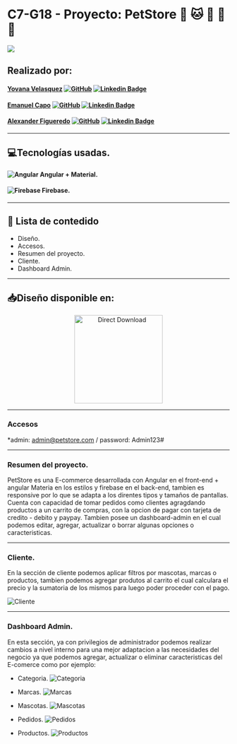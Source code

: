 # C7-G18 - Proyecto:     PetStore 🐶 🐱 🐹 🐰 🐠

![](https://firebasestorage.googleapis.com/v0/b/petstore-75ed1.appspot.com/o/banner.png?alt=media&token=71222ea9-a415-4328-8344-409247917b4e)

## Realizado por:
#### [Yovana Velasquez](https://github.com/yovana888) [![GitHub](https://imgs.search.brave.com/ojt2zADYb9mHxXGgZq6AdlwWK5tZRwX6M_3MJ6UVTVU/rs:fit:36:225:1/g:ce/aHR0cHM6Ly90c2Uz/Lm1tLmJpbmcubmV0/L3RoP2lkPU9JUC5C/TDBoZEVuTnVOLXkw/Y29DdjRnTVRRQUFB/QSZwaWQ9QXBp)](https://github.com/yovana888) [![Linkedin Badge](https://img.shields.io/badge/-LinkedIn-blue?style=flat-square&logo=Linkedin&logoColor=white&link=https://www.linkedin.com/in/pierina-montalva-fatur/)](https://www.linkedin.com/in/yovana-velasquez-cruz-a788bb142/)  

#### [Emanuel Capo](https://github.com/Emanuel-Capo) [![GitHub](https://imgs.search.brave.com/ojt2zADYb9mHxXGgZq6AdlwWK5tZRwX6M_3MJ6UVTVU/rs:fit:36:225:1/g:ce/aHR0cHM6Ly90c2Uz/Lm1tLmJpbmcubmV0/L3RoP2lkPU9JUC5C/TDBoZEVuTnVOLXkw/Y29DdjRnTVRRQUFB/QSZwaWQ9QXBp)](https://github.com/Emanuel-Capo) [![Linkedin Badge](https://img.shields.io/badge/-LinkedIn-blue?style=flat-square&logo=Linkedin&logoColor=white&link=https://www.linkedin.com/in/pierina-montalva-fatur/)](https://www.linkedin.com/in/emanuel-capo/) 

#### [Alexander Figueredo](https://github.com/Alexander2378) [![GitHub](https://imgs.search.brave.com/ojt2zADYb9mHxXGgZq6AdlwWK5tZRwX6M_3MJ6UVTVU/rs:fit:36:225:1/g:ce/aHR0cHM6Ly90c2Uz/Lm1tLmJpbmcubmV0/L3RoP2lkPU9JUC5C/TDBoZEVuTnVOLXkw/Y29DdjRnTVRRQUFB/QSZwaWQ9QXBp)](https://github.com/Alexander2378) [![Linkedin Badge](https://img.shields.io/badge/-LinkedIn-blue?style=flat-square&logo=Linkedin&logoColor=white&link=https://www.linkedin.com/in/pierina-montalva-fatur/)](https://www.linkedin.com/in/alexander-figueredo-48b89a132/) 

----

## 💻Tecnologías usadas. 

#### ![Angular](https://img.icons8.com/color/48/000000/angularjs.png)  Angular + Material.  
#### ![Firebase](https://imgs.search.brave.com/vYIxRwKn61ZnnD8QW3tb8mHI3mpMgdGHXDfHUQAnEms/rs:fit:48:48:1/g:ce/aHR0cHM6Ly93d3cu/c2hhcmVpY29uLm5l/dC9kYXRhLzQ4eDQ4/LzIwMTYvMDcvMDgv/MTE3NTQ4X2dvb2ds/ZV81MTJ4NTEyLnBu/Zw)  Firebase. 

----
 ## 📌 Lista de contedido
* Diseño.
* Accesos.
* Resumen del proyecto.
* Cliente.
* Dashboard Admin.
 
 ----
 
 
 
 <h2 align="left"> 📥Diseño disponible en: </h2>
<p align="center">
    <a title="Acess Figma Web" href="https://www.figma.com/file/9Uzhtaz6DyNKDoic20igpI/No-Country-c7-18?node-id=1%3A4">
        <img alt="Direct Download" src="https://img.shields.io/badge/Acess Figma Web-black?style=flat-square&logo=figma&logoColor=red" width="200px" />
    </a>
</p>
 
 
 ----
 
### Accesos
 
*admin: admin@petstore.com  / password: Admin123#
 
 ----
 
### Resumen del proyecto.
 PetStore es una E-commerce  desarrollada con Angular en el front-end + angular Materia en los estilos y firebase en el back-end,
 tambien es responsive por lo que se adapta a los direntes tipos y tamaños de pantallas.
 Cuenta con capacidad de tomar pedidos  como clientes agragdando productos a un carrito de compras, con la opcion de pagar con tarjeta de credito - debito y paypay.
 Tambien posee un dashboard-admin en el cual podemos editar, agregar, actualizar o borrar algunas opciones o caracteristicas.
 
 ----
 ### Cliente.
  En la sección de cliente podemos aplicar filtros por mascotas, marcas o productos,
  tambien podemos agregar produtos al carrito el cual calculara el precio y la sumatoria de los mismos para
  luego poder proceder con el pago.
  
  ![Cliente](https://firebasestorage.googleapis.com/v0/b/petstore-75ed1.appspot.com/o/readme%2Fcliente.png?alt=media&token=21571a4a-002d-4727-a1f7-5b3a188ec8b4)
 
 ----
 
 ###  Dashboard Admin.
  En esta sección, ya con privilegios de administrador podemos realizar cambios a nivel interno para  una mejor adaptacion a las necesidades del negocio
  ya que podemos agregar, actualizar o eliminar caracteristicas del E-comerce como por ejemplo:
  
  * Categoria.
   ![Categoria](https://firebasestorage.googleapis.com/v0/b/petstore-75ed1.appspot.com/o/readme%2FdasAdminCategorias.png?alt=media&token=a065dd24-8427-466e-9de2-96b51a4f7568)
 
 * Marcas.
  ![Marcas](https://firebasestorage.googleapis.com/v0/b/petstore-75ed1.appspot.com/o/readme%2FdasAdminMarcas.png?alt=media&token=a16fb221-3d7e-4f26-8afa-1b7b3a50d981)
 
 * Mascotas.
  ![Mascotas](https://firebasestorage.googleapis.com/v0/b/petstore-75ed1.appspot.com/o/readme%2FdasAdminMascotas.png?alt=media&token=80a08674-2c56-48b5-9d61-17b7b99d0523)
 
 * Pedidos.
  ![Pedidos](https://firebasestorage.googleapis.com/v0/b/petstore-75ed1.appspot.com/o/readme%2FdasAdminMascotas.png?alt=media&token=80a08674-2c56-48b5-9d61-17b7b99d0523)
  
  * Productos.
   ![Productos](https://firebasestorage.googleapis.com/v0/b/petstore-75ed1.appspot.com/o/readme%2FdasAdminProductos.png?alt=media&token=b4978928-750d-4c98-8892-bd7b30d737d8)
 

 
 
 

